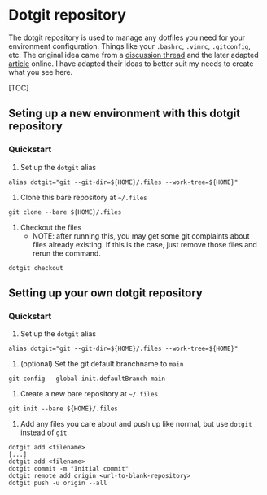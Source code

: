 # Dotgit repository
The dotgit repository is used to manage any dotfiles you need for your environment configuration. Things like your `.bashrc`, `.vimrc`, `.gitconfig`, etc. The original idea came from a [discussion thread](https://news.ycombinator.com/item?id=11071754) and the later adapted [article](https://www.atlassian.com/git/tutorials/dotfiles) online. I have adapted their ideas to better suit my needs to create what you see here.

[TOC]

## Seting up a new environment with this dotgit repository
### Quickstart
1. Set up the `dotgit` alias 
```
alias dotgit="git --git-dir=${HOME}/.files --work-tree=${HOME}"
```
1. Clone this bare repository at `~/.files`
```
git clone --bare ${HOME}/.files
```
1. Checkout the files
    * NOTE: after running this, you may get some git complaints about files already existing. If this is the case, just remove those files and rerun the command.
```
dotgit checkout
```

## Setting up your own dotgit repository
### Quickstart
1. Set up the `dotgit` alias 
```
alias dotgit="git --git-dir=${HOME}/.files --work-tree=${HOME}"
```
1. (optional) Set the git default branchname to `main`
```
git config --global init.defaultBranch main
```
1. Create a new bare repository at `~/.files`
```
git init --bare ${HOME}/.files
```
1. Add any files you care about and push up like normal, but use `dotgit` instead of `git`
```
dotgit add <filename>
[...]
dotgit add <filename>
dotgit commit -m "Initial commit"
dotgit remote add origin <url-to-blank-repository>
dotgit push -u origin --all
```

